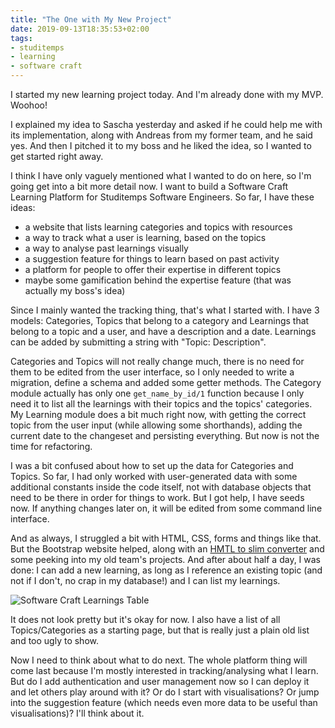 ```yaml
---
title: "The One with My New Project"
date: 2019-09-13T18:35:53+02:00
tags:
- studitemps
- learning
- software craft
---
```


I started my new learning project today. And I'm already done with my MVP. Woohoo!

I explained my idea to Sascha yesterday and asked if he could help me with its implementation, along with Andreas from my former team, and he said yes. And then I pitched it to my boss and he liked the idea, so I wanted to get started right away.

I think I have only vaguely mentioned what I wanted to do on here, so I'm going get into a bit more detail now. I want to build a Software Craft Learning Platform for Studitemps Software Engineers. So far, I have these ideas:

- a website that lists learning categories and topics with resources
- a way to track what a user is learning, based on the topics
- a way to analyse past learnings visually
- a suggestion feature for things to learn based on past activity
- a platform for people to offer their expertise in different topics
- maybe some gamification behind the expertise feature (that was actually my boss's idea)

Since I mainly wanted the tracking thing, that's what I started with. I have 3 models: Categories, Topics that belong to a category and Learnings that belong to a topic and a user, and have a description and a date. Learnings can be added by submitting a string with "Topic: Description".

Categories and Topics will not really change much, there is no need for them to be edited from the user interface, so I only needed to write a migration, define a schema and added some getter methods. The Category module actually has only one `get_name_by_id/1` function because I only need it to list all the learnings with their topics and the topics' categories. My Learning module does a bit much right now, with getting the correct topic from the user input (while allowing some shorthands), adding the current date to the changeset and persisting everything. But now is not the time for refactoring.

I was a bit confused about how to set up the data for Categories and Topics. So far, I had only worked with user-generated data with some additional constants inside the code itself, not with database objects that need to be there in order for things to work. But I got help, I have seeds now. If anything changes later on, it will be edited from some command line interface.

And as always, I struggled a bit with HTML, CSS, forms and things like that. But the Bootstrap website helped, along with an [HMTL to slim converter](https://html2slim.herokuapp.com/) and some peeking into my old team's projects. And after about half a day, I was done: I can add a new learning, as long as I reference an existing topic (and not if I don't, no crap in my database!) and I can list my learnings.

![Software Craft Learnings Table](/images/posts/2019-09-13-learning-table.png)

It does not look pretty but it's okay for now. I also have a list of all Topics/Categories as a starting page, but that is really just a plain old list and too ugly to show.

Now I need to think about what to do next. The whole platform thing will come last because I'm mostly interested in tracking/analysing what I learn. But do I add authentication and user management now so I can deploy it and let others play around with it? Or do I start with visualisations? Or jump into the suggestion feature (which needs even more data to be useful than visualisations)? I'll think about it.

